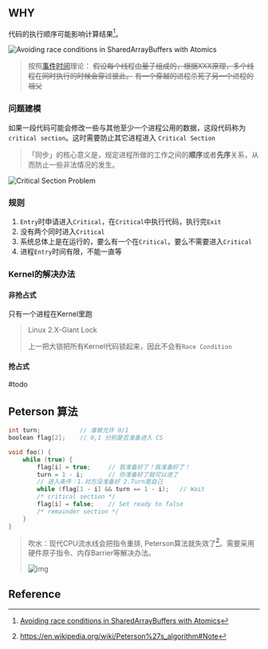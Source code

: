 ## WHY

代码的执行顺序可能影响计算结果[^1]。

![Avoiding race conditions in SharedArrayBuffers with Atomics ](https://pic-1257412153.cos.ap-nanjing.myqcloud.com/images/2023/06/25/Race_Condition-82b644.png)

> 按照[事件时间](https://lamport.azurewebsites.net/pubs/time-clocks.pdf)理论：
> <del>假设每个线程由量子组成的，根据XXX原理，多个线程在同时执行的时候会穿过彼此。</del>
> <del>有一个穿越的进程杀死了另一个进程的祖父</del>

### 问题建模

如果一段代码可能会修改一些与其他至少一个进程公用的数据，这段代码称为 `critical section`。这时需要防止其它进程进入 `Critical Section`

> 「同步」的核心意义是，规定进程所做的工作之间的**顺序**或者**先序**关系，从而防止一些非法情况的发生。

![Critical Section Problem](https://pic-1257412153.cos.ap-nanjing.myqcloud.com/images/2023/06/25/Criticial-Section-Problem-7a41b7.webp)

### 规则

1. `Entry`时申请进入`Critical`，在`Critical`中执行代码，执行完`Exit`
2. 没有两个同时进入`Critical`
3. 系统总体上是在运行的，要么有一个在`Critical`，要么不需要进入`Critical`
4. 进程`Entry`时间有限，不能一直等

### Kernel的解决办法

#### 非抢占式

只有一个进程在Kernel里跑

> Linux 2.X-Giant Lock
>
> 上一把大锁把所有Kernel代码锁起来，因此不会有`Race Condition`

#### 抢占式

#todo

## Peterson 算法

```cpp
int turn;           // 谁被允许 0/1
boolean flag[2];    // 0,1 分别是否准备进入 CS

void foo() {
    while (true) {
        flag[i] = true;     // 我准备好了！我准备好了！
        turn = 1 - i;       // 你准备好了就可以进了
        // 进入条件：1.对方没准备好 2.Turn是自己
        while (flag[1 - i] && turn == 1 - i);   // Wait
        /* critical section */
        flag[i] = false;    // Set ready to false
        /* remainder section */
    }
}
```

> 吹水：现代CPU流水线会把指令重排, Peterson算法就失效了[^3]。需要采用硬件原子指令、内存Barrier等解决办法。
>
> ![img](https://pic-1257412153.cos.ap-nanjing.myqcloud.com/images/2023/06/25/2022-11-24-21-41-32-d25428.png)





## Reference

[^1]: [Avoiding race conditions in SharedArrayBuffers with Atomics](https://hacks.mozilla.org/2017/06/avoiding-race-conditions-in-sharedarraybuffers-with-atomics/)
[^2]: [6 同步及其工具](https://xuan-insr.github.io/核心知识/os/III_process_sync/6_sync_tools/#6-synchronization-tools)
[^3]: https://en.wikipedia.org/wiki/Peterson%27s_algorithm#Note
